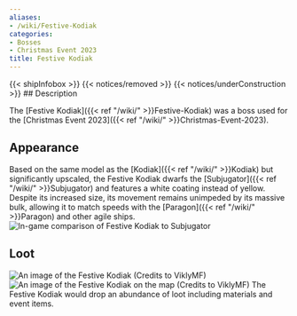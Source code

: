 ```yaml
---
aliases:
- /wiki/Festive-Kodiak
categories:
- Bosses
- Christmas Event 2023
title: Festive Kodiak
---
```


{{< shipInfobox >}} {{< notices/removed >}} {{< notices/underConstruction >}} ## Description

The [Festive Kodiak]({{< ref "/wiki/" >}}Festive-Kodiak) was a boss used for the [Christmas Event 2023]({{< ref "/wiki/" >}}Christmas-Event-2023).

## Appearance

Based on the same model as the [Kodiak]({{< ref "/wiki/" >}}Kodiak) but significantly upscaled, the Festive Kodiak dwarfs the [Subjugator]({{< ref "/wiki/" >}}Subjugator) and features a white coating instead of yellow. Despite its increased size, its movement remains unimpeded by its massive bulk, allowing it to match speeds with the [Paragon]({{< ref "/wiki/" >}}Paragon) and other agile ships. ![In-game
comparison of Festive Kodiak to
Subjugator](20240909_174750.png "In-game comparison of Festive Kodiak to Subjugator")

## Loot

![An image of the Festive Kodiak (Credits to
ViklyMF)](Festive_kodiak.png "An image of the Festive Kodiak (Credits to ViklyMF)") ![An image of the Festive Kodiak on the map (Credits to
ViklyMF)](Festivekodiakonmap.png "An image of the Festive Kodiak on the map (Credits to ViklyMF)") The Festive Kodiak would drop an abundance of loot including materials and event items.